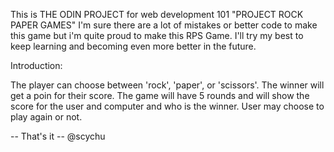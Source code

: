 This is THE ODIN PROJECT for web development 101 "PROJECT ROCK PAPER GAMES" I'm sure there are a lot of mistakes or better code to make this game but i'm quite proud to make this RPS Game. I'll try my best to keep learning and becoming even more better in the future.

Introduction:

The player can choose between 'rock', 'paper', or 'scissors'.
The winner will get a poin for their score.
The game will have 5 rounds and will show the score for the user and computer and who is the winner.
User may choose to play again or not.


-- That's it -- @scychu
